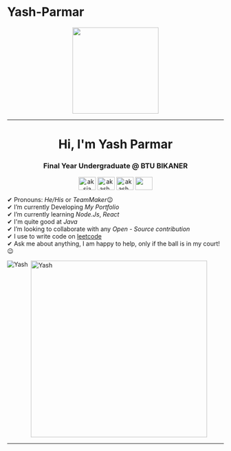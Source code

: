 # Yash-Parmar

<p align="center">
  <img src="https://github.com/thompsonemerson/thompsonemerson/raw/master/cover-thompson.png" height="200"/>
</p>
<hr>
<h1 align="center">Hi, I'm Yash Parmar</h1>
<h3 align="center"> Final Year Undergraduate @ BTU BIKANER</h3>
<p align="center">
<a href="https://www.linkedin.com/in/yash-parmar-192050199/" target="blank"><img align="center" src="https://cdn.jsdelivr.net/npm/simple-icons@3.0.1/icons/linkedin.svg" alt="aksia" height="30" width="40" /></a>
<a href="https://leetcode.com/Yash2608/" target="blank"><img align="center" src="https://cdn.jsdelivr.net/npm/simple-icons@3.0.1/icons/leetcode.svg" alt="akash_chowrasia" height="30" width="40" /></a>
<a href="https://auth.geeksforgeeks.org/user/yash20545/" target="blank"><img align="center" src="https://cdn.jsdelivr.net/npm/simple-icons@3.0.1/icons/geeksforgeeks.svg" alt="akash_chowrasia" height="30" width="40" /></a>
 <a href = "mailto: Yash20545@gmail.com"><img align="center" src="https://simpleicons.org/icons/gmail.svg" height="30" width="40" /></a>
</p>
</p>

✔ Pronouns: *He/His* or *TeamMaker*😉 <br>
✔ I’m currently Developing *My Portfolio* <br>
✔ I’m currently learning *Node.Js*, *React*<br>
✔ I'm quite good at *Java*<br>
✔ I’m looking to collaborate with any *Open - Source contribution*<br>
✔ I use to write code on [leetcode](https://leetcode.com/Yash2608/) <br>
✔ Ask me about anything, I am happy to help, only if the ball is in my court!😉<br>

<p><img align="left" src="https://github-readme-stats.vercel.app/api/top-langs?username=yashparmarr&show_icons=true&locale=en&layout=compact" alt="Yash" /></p>

<p>&nbsp;<img align="center" src="https://github-readme-stats.vercel.app/api?username=yashparmarr&count_private=true&show_icons=true" alt="Yash" width="410" /></p>

<hr>
